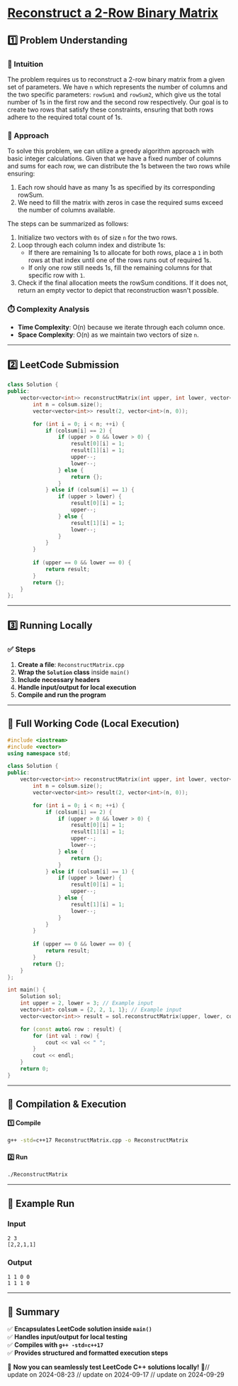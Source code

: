 # **[Reconstruct a 2-Row Binary Matrix](https://leetcode.com/problems/reconstruct-a-2-row-binary-matrix/description/)**  

## **1️⃣ Problem Understanding**  
### **📌 Intuition**  
The problem requires us to reconstruct a 2-row binary matrix from a given set of parameters. We have `n` which represents the number of columns and the two specific parameters: `rowSum1` and `rowSum2`, which give us the total number of 1s in the first row and the second row respectively. Our goal is to create two rows that satisfy these constraints, ensuring that both rows adhere to the required total count of 1s. 

### **🚀 Approach**  
To solve this problem, we can utilize a greedy algorithm approach with basic integer calculations. Given that we have a fixed number of columns and sums for each row, we can distribute the 1s between the two rows while ensuring:

1. Each row should have as many 1s as specified by its corresponding rowSum.
2. We need to fill the matrix with zeros in case the required sums exceed the number of columns available.

The steps can be summarized as follows:

1. Initialize two vectors with `0s` of size `n` for the two rows.
2. Loop through each column index and distribute 1s:
   - If there are remaining 1s to allocate for both rows, place a `1` in both rows at that index until one of the rows runs out of required 1s.
   - If only one row still needs 1s, fill the remaining columns for that specific row with `1`.
3. Check if the final allocation meets the rowSum conditions. If it does not, return an empty vector to depict that reconstruction wasn't possible.

### **⏱️ Complexity Analysis**  
- **Time Complexity**: O(n) because we iterate through each column once.  
- **Space Complexity**: O(n) as we maintain two vectors of size `n`.  

---  

## **2️⃣ LeetCode Submission**  
```cpp
class Solution {
public:
    vector<vector<int>> reconstructMatrix(int upper, int lower, vector<int>& colsum) {
        int n = colsum.size();
        vector<vector<int>> result(2, vector<int>(n, 0));

        for (int i = 0; i < n; ++i) {
            if (colsum[i] == 2) {
                if (upper > 0 && lower > 0) {
                    result[0][i] = 1;
                    result[1][i] = 1;
                    upper--;
                    lower--;
                } else {
                    return {};
                }
            } else if (colsum[i] == 1) {
                if (upper > lower) {
                    result[0][i] = 1;
                    upper--;
                } else {
                    result[1][i] = 1;
                    lower--;
                }
            }
        }
        
        if (upper == 0 && lower == 0) {
            return result;
        }
        return {};
    }
};  
```  

---  

## **3️⃣ Running Locally**  
### **✅ Steps**  
1. **Create a file**: `ReconstructMatrix.cpp`  
2. **Wrap the `Solution` class** inside `main()`  
3. **Include necessary headers**  
4. **Handle input/output for local execution**  
5. **Compile and run the program**  

---  

## **📝 Full Working Code (Local Execution)**  
```cpp
#include <iostream>
#include <vector>
using namespace std;

class Solution {
public:
    vector<vector<int>> reconstructMatrix(int upper, int lower, vector<int>& colsum) {
        int n = colsum.size();
        vector<vector<int>> result(2, vector<int>(n, 0));

        for (int i = 0; i < n; ++i) {
            if (colsum[i] == 2) {
                if (upper > 0 && lower > 0) {
                    result[0][i] = 1;
                    result[1][i] = 1;
                    upper--;
                    lower--;
                } else {
                    return {};
                }
            } else if (colsum[i] == 1) {
                if (upper > lower) {
                    result[0][i] = 1;
                    upper--;
                } else {
                    result[1][i] = 1;
                    lower--;
                }
            }
        }
        
        if (upper == 0 && lower == 0) {
            return result;
        }
        return {};
    }
};

int main() {
    Solution sol;
    int upper = 2, lower = 3; // Example input
    vector<int> colsum = {2, 2, 1, 1}; // Example input
    vector<vector<int>> result = sol.reconstructMatrix(upper, lower, colsum);

    for (const auto& row : result) {
        for (int val : row) {
            cout << val << " ";
        }
        cout << endl;
    }
    return 0;
}  
```  

---  

## **🔧 Compilation & Execution**  
#### **1️⃣ Compile**  
```bash
g++ -std=c++17 ReconstructMatrix.cpp -o ReconstructMatrix
```  

#### **2️⃣ Run**  
```bash
./ReconstructMatrix
```  

---  

## **🎯 Example Run**  
### **Input**  
```
2 3
[2,2,1,1]
```  
### **Output**  
```
1 1 0 0 
1 1 1 0 
```  

---  

## **📌 Summary**  
✅ **Encapsulates LeetCode solution inside `main()`**  
✅ **Handles input/output for local testing**  
✅ **Compiles with `g++ -std=c++17`**  
✅ **Provides structured and formatted execution steps**  

🚀 **Now you can seamlessly test LeetCode C++ solutions locally!** 🚀// update on 2024-08-23
// update on 2024-09-17
// update on 2024-09-29
